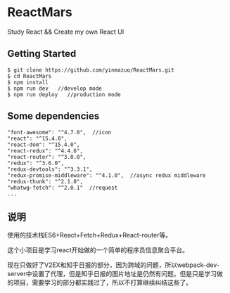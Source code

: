 # ReactMars
Study React &amp;&amp; Create my own React UI

## Getting Started
```
$ git clone https://github.com/yinmazuo/ReactMars.git
$ cd ReactMars
$ npm install
$ npm run dev   //develop mode
$ npm run deploy   //production mode
```

## Some dependencies
```
"font-awesome": "^4.7.0",  //icon
"react": "^15.4.0",
"react-dom": "^15.4.0",
"react-redux": "^4.4.6",
"react-router": "^3.0.0",
"redux": "^3.6.0",
"redux-devtools": "^3.3.1",
"redux-promise-middleware": "^4.1.0",  //async redux middleware
"redux-thunk": "^2.1.0",
"whatwg-fetch": "^2.0.1"  //request
...
```
## 说明
使用的技术栈ES6+React+Fetch+Redux+React-router等。

这个小项目是学习react开始做的一个简单的程序员信息聚合平台。

现在只做好了V2EX和知乎日报的部分，因为跨域的问题，所以webpack-dev-server中设置了代理，但是知乎日报的图片地址是仍然有问题。但是只是学习做的项目，需要学习的部分都实践过了，所以不打算继续纠结这些了。
